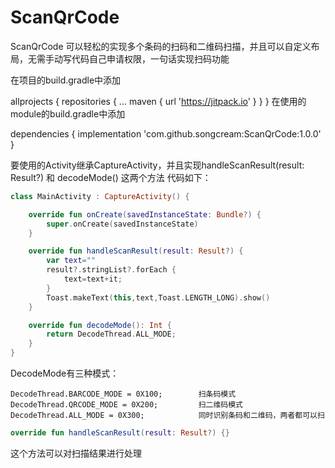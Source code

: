 # ScanQrCode
ScanQrCode 可以轻松的实现多个条码的扫码和二维码扫描，并且可以自定义布局，无需手动写代码自己申请权限，一句话实现扫码功能

在项目的build.gradle中添加

allprojects {
	repositories {
		...
		maven { url 'https://jitpack.io' }
	}
}
在使用的module的build.gradle中添加

dependencies {
	  implementation 'com.github.songcream:ScanQrCode:1.0.0'
}

要使用的Activity继承CaptureActivity，并且实现handleScanResult(result: Result?) 和 decodeMode() 这两个方法
代码如下：
```kotlin
class MainActivity : CaptureActivity() {

    override fun onCreate(savedInstanceState: Bundle?) {
        super.onCreate(savedInstanceState)
    }

    override fun handleScanResult(result: Result?) {
        var text=""
        result?.stringList?.forEach {
            text=text+it;
        }
        Toast.makeText(this,text,Toast.LENGTH_LONG).show()
    }

    override fun decodeMode(): Int {
        return DecodeThread.ALL_MODE;
    }
}
```

DecodeMode有三种模式：
```
DecodeThread.BARCODE_MODE = 0X100;        扫条码模式      
DecodeThread.QRCODE_MODE = 0X200;         扫二维码模式
DecodeThread.ALL_MODE = 0X300;            同时识别条码和二维码，两者都可以扫
```

```kotlin
override fun handleScanResult(result: Result?) {}
```
这个方法可以对扫描结果进行处理 
```result.getStringList()     返回识别结果列表
